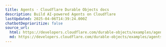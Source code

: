 ```yaml
---
title: Agents · Cloudflare Durable Objects docs
description: Build AI-powered Agents on Cloudflare
lastUpdated: 2025-04-06T14:39:24.000Z
chatbotDeprioritize: false
source_url:
  html: https://developers.cloudflare.com/durable-objects/examples/agents/
  md: https://developers.cloudflare.com/durable-objects/examples/agents/index.md
---
```


